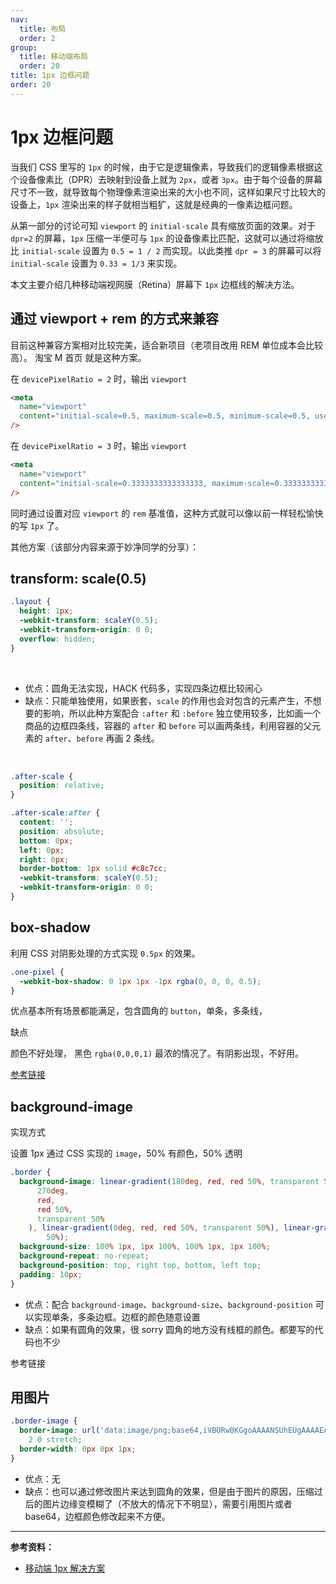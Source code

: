 ```yaml
---
nav:
  title: 布局
  order: 2
group:
  title: 移动端布局
  order: 20
title: 1px 边框问题
order: 20
---
```


# 1px 边框问题

当我们 CSS 里写的 `1px` 的时候，由于它是逻辑像素，导致我们的逻辑像素根据这个设备像素比（DPR）去映射到设备上就为 `2px`，或者 `3px`。由于每个设备的屏幕尺寸不一致，就导致每个物理像素渲染出来的大小也不同，这样如果尺寸比较大的设备上，`1px` 渲染出来的样子就相当粗犷，这就是经典的一像素边框问题。

从第一部分的讨论可知 `viewport` 的 `initial-scale` 具有缩放页面的效果。对于 `dpr=2` 的屏幕，`1px` 压缩一半便可与 `1px` 的设备像素比匹配，这就可以通过将缩放比 `initial-scale` 设置为 `0.5 = 1 / 2` 而实现。以此类推 `dpr = 3` 的屏幕可以将 `initial-scale` 设置为 `0.33 = 1/3` 来实现。

本文主要介绍几种移动端视网膜（Retina）屏幕下 `1px` 边框线的解决方法。

## 通过 viewport + rem 的方式来兼容

目前这种兼容方案相对比较完美，适合新项目（老项目改用 REM 单位成本会比较高）。 淘宝 M 首页 就是这种方案。

在 `devicePixelRatio = 2` 时，输出 `viewport`

```html
<meta
  name="viewport"
  content="initial-scale=0.5, maximum-scale=0.5, minimum-scale=0.5, user-scalable=no"
/>
```

在 `devicePixelRatio = 3` 时，输出 `viewport`

```html
<meta
  name="viewport"
  content="initial-scale=0.3333333333333333, maximum-scale=0.3333333333333333, minimum-scale=0.3333333333333333, user-scalable=no"
/>
```

同时通过设置对应 `viewport` 的 `rem` 基准值，这种方式就可以像以前一样轻松愉快的写 `1px` 了。

其他方案（该部分内容来源于妙净同学的分享）：

## transform: scale(0.5)

```css
.layout {
  height: 1px;
  -webkit-transform: scaleY(0.5);
  -webkit-transform-origin: 0 0;
  overflow: hidden;
}
```

<br />

- 优点：圆角无法实现，HACK 代码多，实现四条边框比较闹心
- 缺点：只能单独使用，如果嵌套，`scale` 的作用也会对包含的元素产生，不想要的影响，所以此种方案配合 `:after` 和 `:before` 独立使用较多，比如画一个商品的边框四条线，容器的 `after` 和 `before` 可以画两条线，利用容器的父元素的 `after`、`before` 再画 2 条线。

<br />

```css
.after-scale {
  position: relative;
}

.after-scale:after {
  content: '';
  position: absolute;
  bottom: 0px;
  left: 0px;
  right: 0px;
  border-bottom: 1px solid #c8c7cc;
  -webkit-transform: scaleY(0.5);
  -webkit-transform-origin: 0 0;
}
```

## box-shadow

利用 CSS 对阴影处理的方式实现 `0.5px` 的效果。

```css
.one-pixel {
  -webkit-box-shadow: 0 1px 1px -1px rgba(0, 0, 0, 0.5);
}
```

优点基本所有场景都能满足，包含圆角的 `button`，单条，多条线，

缺点

颜色不好处理， 黑色 `rgba(0,0,0,1)` 最浓的情况了。有阴影出现，不好用。

[参考链接](http://bradbirdsall.com/mobile-web-in-high-resolution)

## background-image

实现方式

设置 1px 通过 CSS 实现的 `image`，50% 有颜色，50% 透明

```css
.border {
  background-image: linear-gradient(180deg, red, red 50%, transparent 50%), linear-gradient(
      270deg,
      red,
      red 50%,
      transparent 50%
    ), linear-gradient(0deg, red, red 50%, transparent 50%), linear-gradient(90deg, red, red 50%, transparent
        50%);
  background-size: 100% 1px, 1px 100%, 100% 1px, 1px 100%;
  background-repeat: no-repeat;
  background-position: top, right top, bottom, left top;
  padding: 10px;
}
```

- 优点：配合 `background-image`、`background-size`、`background-position` 可以实现单条，多条边框。边框的颜色随意设置
- 缺点：如果有圆角的效果，很 sorry 圆角的地方没有线框的颜色。都要写的代码也不少

参考链接

## 用图片

```css
.border-image {
  border-image: url('data:image/png;base64,iVBORw0KGgoAAAANSUhEUgAAAAEAAAAECAYAAABP2FU6AAAAGXRFWHRTb2Z0d2FyZQBBZG9iZSBJbWFnZVJlYWR5ccllPAAAAB5JREFUeNpiPnH8zH/G////MzAxAAHTyRNn/wMEGABpvQm9g9TJ1QAAAABJRU5ErkJggg==')
    2 0 stretch;
  border-width: 0px 0px 1px;
}
```

- 优点：无
- 缺点：也可以通过修改图片来达到圆角的效果，但是由于图片的原因，压缩过后的图片边缘变模糊了（不放大的情况下不明显），需要引用图片或者 base64，边框颜色修改起来不方便。

---

**参考资料：**

- [移动端 1px 解决方案](https://juejin.im/post/6844903877947424782)
